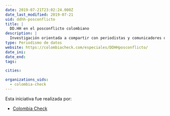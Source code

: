 ```yaml
---
date: 2019-07-21T23:02:24.000Z
date_last_modified: 2019-07-21
uid: ddhh-posconflicto
title: |
  DD.HH en el posconflicto colombiano
description: |
  Investigación orientada a compartir con periodistas y comunicadores de Antioquia, Córdoba, Caquetá y Nariño, diversas herramientas, estrategias y conocimientos útiles para la generación de contenidos responsables y de calidad sobre el abanico de temas que componen los derechos humanos integrales.
type: Periodismo de datos
website: https://colombiacheck.com/especiales/DDHHposconflicto/
date_ini: 
date_end: 
tags:

cities: 

organizations_uids:
  - colombia-check
---
```


Esta iniciativa fue realizada por:

- [Colombia Check](/organizaciones/colombia-check)
